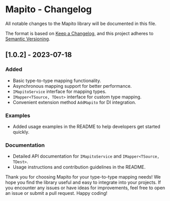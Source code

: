 # Mapito - Changelog

All notable changes to the Mapito library will be documented in this file.

The format is based on [Keep a Changelog](https://keepachangelog.com/en/1.0.0/),
and this project adheres to [Semantic Versioning](https://semver.org/spec/v2.0.0.html).

## [1.0.2] - 2023-07-18

### Added
- Basic type-to-type mapping functionality.
- Asynchronous mapping support for better performance.
- `IMapitoService` interface for mapping types.
- `IMapper<TSource, TDest>` interface for custom type mapping.
- Convenient extension method `AddMapito` for DI integration.

### Examples
- Added usage examples in the README to help developers get started quickly.

### Documentation
- Detailed API documentation for `IMapitoService` and `IMapper<TSource, TDest>`.
- Usage instructions and contribution guidelines in the README.

Thank you for choosing Mapito for your type-to-type mapping needs! We hope you find the library useful and easy to integrate into your projects. If you encounter any issues or have ideas for improvements, feel free to open an issue or submit a pull request. Happy coding!